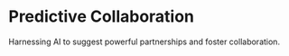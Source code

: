# Predictive Collaboration

Harnessing AI to suggest powerful partnerships and foster collaboration.